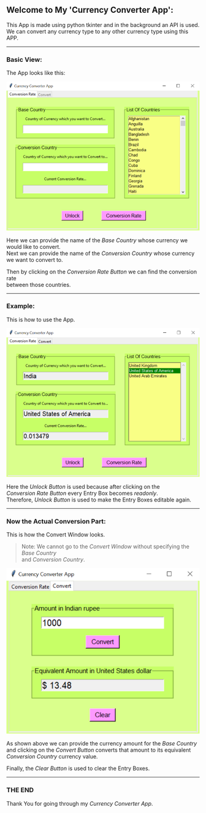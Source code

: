 ## Welcome to My 'Currency Converter App':
This App is made using python tkinter and in the background an API is used.  
We can convert any currency type to any other currency type using this APP.

---
### Basic View:
The App looks like this:

![Basic View](https://github.com/debroglie27/CurrencyConverterApp/blob/b8568d83cb3f40e472f6acccf3f6037130e5ad5b/Images/Basic_View.png)

Here we can provide the name of the *Base Country* whose currency we would like to convert.  
Next we can provide the name of the *Conversion Country* whose currency we want to convert to.

Then by clicking on the *Conversion Rate Button* we can find the conversion rate   
between those countries.

---
### Example:
This is how to use the App.

![Conversion Rate](https://github.com/debroglie27/CurrencyConverterApp/blob/cb17aeb2d95bb610db85938ef20efca29c4df158/Images/Conversion_Rate.png)

Here the *Unlock Button* is used because after clicking on the   
*Conversion Rate Button* every Entry Box becomes *readonly*.   
Therefore, *Unlock Button* is used to make the Entry Boxes editable again.

---
### Now the Actual Conversion Part:
This is how the Convert Window looks.
> Note: We cannot go to the *Convert Window* without specifying the *Base Country*  
and *Conversion Country*.

![Convert](https://github.com/debroglie27/CurrencyConverterApp/blob/f302373fa174cdc80a7d28eb959d5807f3f54145/Images/Convert.png)

As shown above we can provide the currency amount for the *Base Country*  
and clicking on the *Convert Button* converts that amount to its equivalent  
*Conversion Country* currency value.

Finally, the *Clear Button* is used to clear the Entry Boxes.

---
### THE END
Thank You for going through my *Currency Converter App*.


